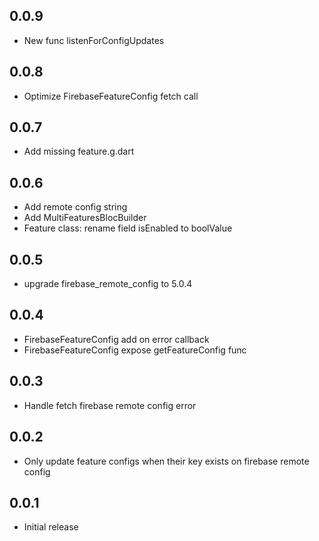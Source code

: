 ## 0.0.9
- New func listenForConfigUpdates

## 0.0.8
- Optimize FirebaseFeatureConfig fetch call

## 0.0.7
- Add missing feature.g.dart

## 0.0.6

- Add remote config string
- Add MultiFeaturesBlocBuilder
- Feature class: rename field isEnabled to boolValue

## 0.0.5

- upgrade firebase_remote_config to 5.0.4

## 0.0.4

- FirebaseFeatureConfig add on error callback
- FirebaseFeatureConfig expose getFeatureConfig func

## 0.0.3

- Handle fetch firebase remote config error

## 0.0.2

- Only update feature configs when their key exists on firebase remote config

## 0.0.1

- Initial release

